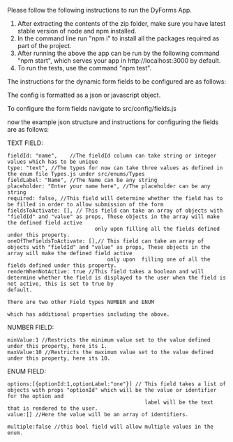 Please follow the following instructions to run the DyForms App.

1. After extracting the contents of the zip folder, make sure you have latest stable version of node and npm installed.
2. In the command line run "npm i" to install all the packages required as part of the project.
3. After running the above the app can be run by the following command "npm start", which serves your app in http://localhost:3000 by default.
4. To run the tests, use the command "npm test".

The instructions for the dynamic form fields to be configured are as follows:

The config is formatted as a json or javascript object.

To configure the form fields navigate to src/config/fields.js

now the example json structure and instructions for configuring the fields are as follows:

TEXT FIELD:

    fieldId: "name",    //The fieldId column can take string or integer values which has to be unique
    type: "text", //The types for now can take three values as defined in the enum file Types.js under src/enums/Types
    fieldLabel: "Name", //The Name can be any string
    placeholder: "Enter your name here", //The placeholder can be any string
    required: false, //This field will determine whether the field has to be filled in order to allow submission of the form
    fieldsToActivate: [], // This field can take an array of objects with "fieldId" and "value" as props, These objects in the array will make the defined field active
                                only upon filling all the fields defined under this property.
    oneOfTheFieldsToActivate: [],// This field can take an array of objects with "fieldId" and "value" as props, These objects in the array will make the defined field active
                                    only upon  filling one of all the fields defined under this property.
    renderWhenNotActive: true //This field takes a boolean and will determine whether the field is displayed to the user when the field is not active, this is set to true by                               default.

    There are two other Field types NUMBER and ENUM

    which has additional properties including the above.

NUMBER FIELD:

    minValue:1 //Restricts the minimum value set to the value defined under this property, here its 1.
    maxValue:10 //Restricts the maximum value set to the value defined under this property, here its 10.

ENUM FIELD:

    options:[{optionId:1,optionLabel:"one"}] // This field takes a list of objects with props "optionId" which will be the value or identifier for the option and
                                                label will be the text that is rendered to the user.
    value:[] //Here the value will be an array of identifiers.

    multiple:false //this bool field will allow multiple values in the enum.
